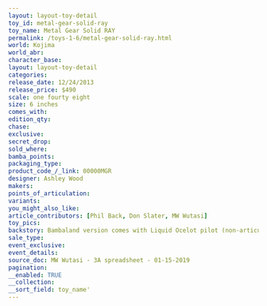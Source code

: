 ```yaml
---
layout: layout-toy-detail 
toy_id: metal-gear-solid-ray
toy_name: Metal Gear Solid RAY
permalink: /toys-1-6/metal-gear-solid-ray.html
world: Kojima
world_abr: 
character_base: 
layout: layout-toy-detail
categories: 
release_date: 12/24/2013
release_price: $490 
scale: one fourty eight
size: 6 inches
comes_with: 
edition_qty: 
chase: 
exclusive: 
secret_drop: 
sold_where: 
bamba_points: 
packaging_type: 
product_code_/_link: 00000MGR
designer: Ashley Wood
makers: 
points_of_articulation: 
variants: 
you_might_also_like: 
article_contributors: [Phil Back, Don Slater, MW Wutasi]
toy_pics: 
backstory: Bambaland version comes with Liquid Ocelot pilot (non-articulated)
sale_type: 
event_exclusive: 
event_details: 
source_doc: MW Wutasi - 3A spreadsheet - 01-15-2019
pagination: 
__enabled: TRUE
__collection: 
__sort_field: toy_name'
---
```

